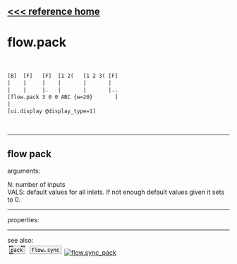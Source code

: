[<<< reference home](ceammc_lib.md)
---

# flow.pack

```


[B]  [F]   [F]  [1 2(   [1 2 3( [F]
|    |     |    |       |       |
|    |     |.   |       |       |..
[flow.pack 3 0 0 ABC {w=20}       ]
|
[ui.display @display_type=1]

            
```
---
flow pack
---
arguments:

N: number of inputs<br>
VALS: default values for all inlets. If not enough default
            values given it sets to 0.<br>

---
properties:


---
see also:<br>
[![pack](img/object_pack.png)](pack.md)
[![flow.sync](img/object_flow.sync.png)](flow.sync.md)
[![flow.sync_pack](img/object_flow.sync_pack.png)](flow.sync_pack.md)
